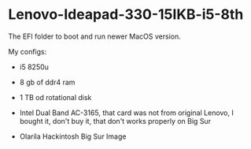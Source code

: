 # Lenovo-Ideapad-330-15IKB-i5-8th
The EFI folder to boot and run newer MacOS version.

My configs:
- i5 8250u
- 8 gb of ddr4 ram
- 1 TB od rotational disk
- Intel Dual Band AC-3165, that card was not from original Lenovo, I bought it, don't buy it, that don't works properly on Big Sur

- Olarila Hackintosh Big Sur Image
